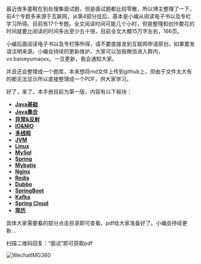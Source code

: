 最近很多童鞋在到处搜集面试题，但是面试题都比较零散，所以博主整理了一下，前4个专题多来源于互联网，从第4部分往后，基本是小编从阅读电子书以及专栏学习所得。目前有17个专题。全文阅读时间可能几个小时，但是整理和创作要花的时间就要比阅读的时间多出至少五十倍，目前全文大概15万字左右，166页。

小编后面阅读电子书以及专栏等所得，请不要直接发到互联网申请原创，如果要发请注明来源。小编会持续的更新维护。大家可以加我微信进入群内，vx:baiseyumaoxx。一旦更新，我会通知大家。

并且还会整理成一个题库，本来想将md文件上传到github上，但由于文件太大有的都无法显示所以直接整理成一个PDF，供大家学习。

好了，来了，本手册目前为第一版，内容有以下板块：

- [**Java基础**](https://github.com/javaxiaokashow/JavaFaceNotes/blob/master/Docs/Java基础.md)
- [**Java集合**](https://github.com/javaxiaokashow/JavaFaceNotes/blob/master/Docs/java集合.md)
- [**异常&反射**](https://github.com/javaxiaokashow/JavaFaceNotes/blob/master/Docs/%20异常%26反射.md)
- [**IO&NIO**](https://github.com/javaxiaokashow/JavaFaceNotes/blob/master/Docs/IO%26NIO.md)
- [**多线程**](https://github.com/javaxiaokashow/JavaFaceNotes/blob/master/Docs/多线程.md)
- [**JVM**](https://github.com/javaxiaokashow/JavaFaceNotes/blob/master/Docs/JVM.md)
- [**Linux**](https://github.com/javaxiaokashow/JavaFaceNotes/blob/master/Docs/Linux.md)
- [**MySql**](https://github.com/javaxiaokashow/JavaFaceNotes/blob/master/Docs/MySql.md)
- [**Spring**](https://github.com/javaxiaokashow/JavaFaceNotes/blob/master/Docs/Spring.md)
- [**Mybatis**](https://github.com/javaxiaokashow/JavaFaceNotes/blob/master/Docs/Mybatis.md)
- [**Nginx**](https://github.com/javaxiaokashow/JavaFaceNotes/blob/master/Docs/Nginx.md)
- [**Redis**](https://github.com/javaxiaokashow/JavaFaceNotes/blob/master/Docs/Redis.md)
- [**Dubbo**](https://github.com/javaxiaokashow/JavaFaceNotes/blob/master/Docs/Dubbo.md)
- [**SpringBoot**](https://github.com/javaxiaokashow/JavaFaceNotes/blob/master/Docs/SpringBoot.md)
- [**Kafka**](https://github.com/javaxiaokashow/JavaFaceNotes/blob/master/Docs/Kafka.md)
- [**Spring Cloud**](https://github.com/javaxiaokashow/JavaFaceNotes/blob/master/Docs/SpringCloud.md)
- [**简历**](https://github.com/javaxiaokashow/JavaFaceNotes/blob/master/Docs/简历.md)

具体大家需要看的部分点击目录即可查看。pdf给大家准备好了。小编会持续更新...

扫描二维码回复：“面试”即可获取pdf

![WechatIMG360](https://gitee.com/yizhibuerdai/Imagetools/raw/master/images/common1.png)